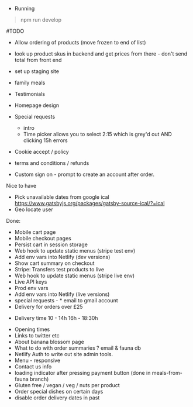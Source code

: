 * Running

> npm run develop


#TODO

* Allow ordering of products (move frozen to end of list)
* look up product skus in backend and get prices from there - don't send total from front end
* set up staging site
* family meals
* Testimonials
* Homepage design
* Special requests
  - intro 
  * Time picker allows you to select 2:15 which is grey'd out AND clicking 15h errors
* Cookie accept / policy
* terms and conditions / refunds

* Custom sign on - prompt to create an account after order.

Nice to have
* Pick unavailable dates from google ical https://www.gatsbyjs.org/packages/gatsby-source-ical/?=ical
* Geo locate user

Done:
* Mobile cart page
* Mobile checkout pages
* Persist cart in session storage
* Web hook to update static menus (stripe test env)
* Add env vars into Netlify (dev versions)
* Show cart summary on checkout
* Stripe: Transfers test products to live
* Web hook to update static menus (stripe live env)
* Live API keys
* Prod env vars
* Add env vars into Netlify (live versions)
* special requests  -   * email to gmail account
* Delivery for orders over £25
- Delivery time 10 - 14h 16h - 18:30h
* Opening times
* Links to twitter etc
* About banana blossom page
* What to do with order summaries ? email & fauna db
* Netlify Auth to write out site admin tools.
* Menu - responsive
* Contact us info
* loading indicator after pressing payment button (done in meals-from-fauna branch)
* Gluten free / vegan / veg / nuts per product
* Order special dishes on certain days
* disable order delivery dates in past
